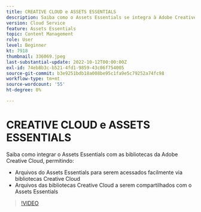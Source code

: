 ```yaml
---
title: CREATIVE CLOUD e ASSETS ESSENTIALS
description: Saiba como o Assets Essentials se integra à Adobe Creative Cloud.
version: Cloud Service
feature: Assets Essentials
topic: Content Management
role: User
level: Beginner
kt: 7918
thumbnail: 336069.jpeg
last-substantial-update: 2022-10-12T00:00:00Z
exl-id: 74eb8b3c-b521-4fd1-9859-43c06f754005
source-git-commit: b3e9251bdb18a008be95c1fa9e5c79252a74fc98
workflow-type: tm+mt
source-wordcount: '55'
ht-degree: 0%

---
```


# CREATIVE CLOUD e ASSETS ESSENTIALS

Saiba como integrar o Assets Essentials com as bibliotecas da Adobe Creative Cloud, permitindo:

+ Arquivos do Assets Essentials para serem acessados facilmente via bibliotecas Creative Cloud
+ Arquivos das bibliotecas Creative Cloud a serem compartilhados com o Assets Essentials

>[!VIDEO](https://video.tv.adobe.com/v/336069?quality=12&learn=on)
